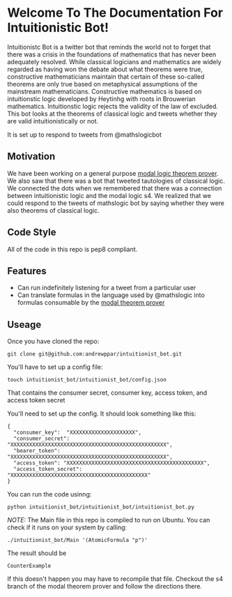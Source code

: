 # Welcome To The Documentation For Intuitionistic Bot! 

Intuitionistc Bot is a twitter bot that reminds the world not to forget that there was a crisis in the foundations of mathematics that has never been adequately resolved. While classical logicians and mathematics are widely regarded as having won the debate about what theorems were true, constructive mathematicians maintain that certain of these so-called theorems are only true based on metaphysical assumptions of the mainstream mathematicians. Constructive mathematics is based on intuitionstic logic developed by Heytinhg with roots in Brouwerian mathematics. Intuitionstic logic rejects the validity of the law of excluded. This bot looks at the theorems of classical logic and tweets whether they are valid intuitionistically or not. 

It is set up to respond to tweets from @mathslogicbot


## Motivation

We have been working on a general purpose [modal logic theorem prover](http://google.co://github.com/andrewppar/ModalTheoremProver.git). We also saw that there was a bot that tweeted tautologies of classical logic. We connected the dots when we remembered that there was a connection between intuitionistic logic and the modal logic s4. We realized that we could respond to the tweets of mathslogic bot by saying whether they were also theorems of classical logic. 

## Code Style 

All of the code in this repo is pep8 compliant. 

## Features

 - Can run indefinitely listening for a tweet from a particular user
 - Can translate formulas in the language used by @mathslogic into formulas consumable by the [modal theorem prover](http://google.co://github.com/andrewppar/ModalTheoremProver.git)

## Useage

Once you have cloned the repo: 

    git clone git@github.com:andrewppar/intuitionist_bot.git

You'll have to set up a config file: 

    touch intuitionist_bot/intuitionist_bot/config.json

That contains the consumer secret, consumer key, access token, and access token secret

You'll need to set up the config. It should look something like this: 

    {
      "consumer_key":  "XXXXXXXXXXXXXXXXXXXXX", 
      "consumer_secret": "XXXXXXXXXXXXXXXXXXXXXXXXXXXXXXXXXXXXXXXXXXXXXXXXXX", 
      "bearer_token": "XXXXXXXXXXXXXXXXXXXXXXXXXXXXXXXXXXXXXXXXXXXXXXXXXX", 
      "access_token": "XXXXXXXXXXXXXXXXXXXXXXXXXXXXXXXXXXXXXXXXXXXX",
      "access_token_secret": "XXXXXXXXXXXXXXXXXXXXXXXXXXXXXXXXXXXXXXXXXXXX"
    }

You can run the code usinng: 

    python intuitionist_bot/intuitionist_bot/intuitionist_bot.py

*NOTE:* The Main file in this repo is compiled to run on Ubuntu. You can check if it runs on your system by calling: 

    ./intuitionist_bot/Main '(AtomicFormula "p")'

The result should be 
   
    CounterExample

If this doesn't happen you may have to recompile that file. Checkout the s4 branch of the modal theorem prover and follow the directions there. 
